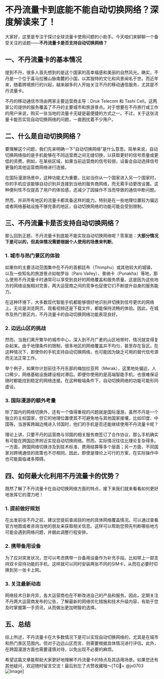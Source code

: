 # 不丹流量卡到底能不能自动切换网络？深度解读来了！

大家好，这里是专注于探讨全球流量卡使用问题的小助手。今天咱们来聊聊一个备受关注的话题——**不丹流量卡是否支持自动切换网络？**

## 一、不丹流量卡的基本情况

提到不丹，很多人首先想到的是这个国家的高幸福感和美丽的自然风光。确实，不丹是一个位于喜马拉雅山脉南麓的小国，以其独特的文化和风景闻名于世。而近年来，随着跨境旅行的兴起，越来越多的人开始关注不丹的移动通信服务，尤其是不丹流量卡。

不丹的移动通信市场由两家主要运营商主导：Druk Telecom 和 Tashi Cell。这两家公司提供的服务覆盖了不丹的主要城市和旅游景点。对于想要在不丹旅行或工作的用户来说，购买一张当地的流量卡无疑是最便捷的方式之一。不过，关于这张流量卡能否实现自动切换网络的问题，一直困扰着不少用户。

## 二、什么是自动切换网络？

要理解这个问题，我们先来明确一下“自动切换网络”是什么意思。简单来说，自动切换网络指的是手机能够在不同运营商之间无缝切换，以获取更好的信号质量或更低的资费。例如，在某些区域，如果当前运营商的信号较弱，设备会自动选择信号更强的其他运营商网络进行连接。

在国际漫游场景中，这种功能尤为重要。比如当你从一个国家进入另一个国家时，你的手机应该能够自动识别并连接到当地的服务商网络，而无需手动更改设置。这种便利性不仅提高了用户的体验感，还减少了因操作不当而导致的通信中断问题。

然而，并非所有地区的流量卡都具备这样的能力。特别是在一些地理位置较为偏远或者网络基础设施不够完善的地区，自动切换网络的功能可能会受到限制。

## 三、不丹流量卡是否支持自动切换网络？

那么回到正题，不丹流量卡到底能不能实现自动切换网络呢？答案是：**大部分情况下是可以的，但具体情况需要根据个人使用的场景来判断**。

### 1. 城市与热门景区的体验
如果你的主要活动范围集中在不丹的首都廷布（Thimphu）或其他较大的城镇，以及一些知名的旅游景点如帕罗谷（Paro Valley）、普纳卡（Punakha）等地，那么使用不丹流量卡时通常可以享受到良好的网络覆盖和服务质量。这是因为这些地方的网络设施相对完善，两大运营商之间的竞争也促使它们不断提升自身的服务能力。

在这种环境下，大多数现代智能手机都能够很好地识别并切换到信号更优的网络上。无论是浏览网页、观看视频还是下载文件，都能保持流畅的体验。因此，在城市及热门景区内，不丹流量卡的自动切换网络功能表现良好。

### 2. 边远山区的挑战
然而，当我们离开繁华的城市中心，深入到不丹广袤的山区地带时，情况就变得复杂起来。由于地理条件的限制，很多地区的网络覆盖并不均匀，甚至存在盲区。在这种情况下，即使你的手机支持自动切换网络，也可能因为缺乏可用的替代信号源而无法正常工作。

举个例子，如果你计划前往不丹东部的梅加拉亚邦（Merak），这里地处偏远，人口稀少，网络基础设施建设相对滞后。即便你使用的是高端智能手机，也很难保证随时都能找到稳定的网络连接。在这种极端条件下，自动切换网络的功能可能形同虚设。

### 3. 国际漫游的额外考量
除了国内的网络切换外，还有一个值得重视的问题就是国际漫游。虽然不丹是一个独立的主权国家，但它的地理位置使其不可避免地与其他国家接壤，比如印度、中国等。当游客跨越边境进入邻国时，他们的手机是否还能继续使用不丹流量卡呢？

理论上讲，只要不丹的运营商与邻国的相关服务商签订了合作协议，那么手机确实有可能在跨国边界附近实现自动切换网络。然而，实际情况往往比理论复杂得多。一方面，跨国网络切换涉及到技术标准、费用结算等多个层面；另一方面，不同国家对跨境通信的政策也不尽相同。因此，即使是理论上可行的方案，在实际操作中也可能面临诸多障碍。

## 四、如何最大化利用不丹流量卡的优势？

既然了解了不丹流量卡在自动切换网络方面的特点，接下来我们就来看看如何更好地发挥它的潜力吧！

### 1. 提前做好规划
在出发前往不丹之前，建议您提前查阅目的地的具体网络覆盖情况。可以通过查看官方地图或者咨询当地的朋友来获取相关信息。这样可以帮助您预先判断哪些地方可能会遇到网络问题，并据此调整行程安排。

### 2. 携带备用设备
为了应对突发状况，您可以考虑携带一台备用设备作为补充手段。比如带上一部支持双卡双待功能的手机，这样就可以同时安装两张不同的SIM卡，从而在必要时切换到另一张卡上网。

### 3. 关注最新动态
网络技术日新月异，各大运营商也在不断改进自己的产品和服务。因此，定期关注不丹两大运营商发布的公告，了解最新的网络优化措施和技术升级内容，有助于您及时掌握第一手资讯，从而做出更加明智的选择。

## 五、总结

综上所述，不丹流量卡在大多数情况下是可以实现自动切换网络的，尤其是在城市和热门景区范围内。但对于边远山区而言，则需要根据具体情况进行评估。此外，在跨国漫游方面也需要谨慎对待，以免出现不必要的麻烦。

希望这篇文章能帮助大家更好地理解不丹流量卡的特点及其适用场景。如果您还有其他疑问，欢迎随时留言交流！最后别忘了点赞收藏哦～[TG💪+ @jx0703 ![Image](https://github.com/user-attachments/assets/dbca1d08-cadb-493c-b0ec-ad6f7a83f270)]